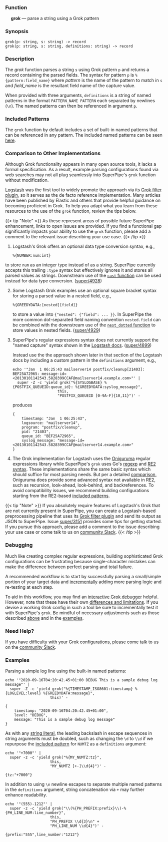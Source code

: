 ### Function

&emsp; **grok** &mdash; parse a string using a Grok pattern

### Synopsis

```
grok(p: string, s: string) -> record
grok(p: string, s: string, definitions: string) -> record
```

### Description

The _grok_ function parses a string `s` using Grok pattern `p` and returns
a record containing the parsed fields. The syntax for pattern `p`
is `%{pattern:field_name}` where _pattern_ is the name of the pattern
to match in `s` and _field_name_ is the resultant field name of the capture
value.

When provided with three arguments, `definitions` is a string
of named patterns in the format `PATTERN_NAME PATTERN` each separated by
newlines (`\n`). The named patterns can then be referenced in argument `p`.

### Included Patterns

The `grok` function by default includes a set of built-in named patterns
that can be referenced in any pattern. The included named patterns can be seen
[here](https://raw.githubusercontent.com/brimdata/super/main/pkg/grok/base.go).

### Comparison to Other Implementations

Although Grok functionality appears in many open source tools, it lacks a
formal specification. As a result, example parsing configurations found via
web searches may not all plug seamlessly into SuperPipe's `grok` function without
modification.

[Logstash](https://www.elastic.co/logstash) was the first tool to widely
promote the approach via its
[Grok filter plugin](https://www.elastic.co/guide/en/logstash/current/plugins-filters-grok.html),
so it serves as the de facto reference implementation. Many articles have
been published by Elastic and others that provide helpful guidance on becoming
proficient in Grok. To help you adapt what you learn from these resources to
the use of the `grok` function, review the tips below.

{{< tip "Note" >}}
As these represent areas of possible future SuperPipe enhancement, links to open
issues are provided. If you find a functional gap significantly impacts your
ability to use the `grok` function, please add a comment to the relevant
issue describing your use case.
{{< /tip >}}

1. Logstash's Grok offers an optional data type conversion syntax,
   e.g.,
   ```
   %{NUMBER:num:int}
   ```
  to store `num` as an integer type instead of as a
  string. SuperPipe currently accepts this trailing `:type` syntax but effectively
  ignores it and stores all parsed values as strings. Downstream use of the
  [`cast` function](cast.md) can be used instead for data type conversion.
  ([super/4928](https://github.com/brimdata/super/issues/4928))

2. Some Logstash Grok examples use an optional square bracket syntax for
   storing a parsed value in a nested field, e.g.,
   ```
   %{GREEDYDATA:[nested][field]}
   ```
   to store a value into `{"nested": {"field": ... }}`. In SuperPipe the more common
   dot-separated field naming convention `nested.field` can be combined
   with the downstream use of the [`nest_dotted` function](nest_dotted.md) to
   store values in nested fields.
   ([super/4929](https://github.com/brimdata/super/issues/4929))

3. SuperPipe's regular expressions syntax does not currently support the
   "named capture" syntax shown in the
   [Logstash docs](https://www.elastic.co/guide/en/logstash/current/plugins-filters-grok.html#_custom_patterns).
   ([super/4899](https://github.com/brimdata/super/issues/4899))

   Instead use the the approach shown later in that section of the Logstash
   docs by including a custom pattern in the `definitions` argument, e.g.,

   ```mdtest-command
   echo '"Jan  1 06:25:43 mailserver14 postfix/cleanup[21403]: BEF25A72965: message-id=<20130101142543.5828399CCAF@mailserver14.example.com>"' |
     super -Z -c 'yield grok("%{SYSLOGBASE} %{POSTFIX_QUEUEID:queue_id}: %{GREEDYDATA:syslog_message}",
                       this,
                       "POSTFIX_QUEUEID [0-9A-F]{10,11}")' -
   ```

   produces

   ```mdtest-output
   {
       timestamp: "Jan  1 06:25:43",
       logsource: "mailserver14",
       program: "postfix/cleanup",
       pid: "21403",
       queue_id: "BEF25A72965",
       syslog_message: "message-id=<20130101142543.5828399CCAF@mailserver14.example.com>"
   }
   ```

4. The Grok implementation for Logstash uses the
   [Oniguruma](https://github.com/kkos/oniguruma) regular expressions library
   while SuperPipe's `grok` uses Go's [regexp](https://pkg.go.dev/regexp) and
   [RE2 syntax](https://github.com/google/re2/wiki/Syntax). These
   implementations share the same basic syntax which should suffice for most
   parsing needs. But per a detailed
   [comparison](https://en.wikipedia.org/wiki/Comparison_of_regular_expression_engines),
   Oniguruma does provide some advanced syntax not available in RE2,
   such as recursion, look-ahead, look-behind, and backreferences. To
   avoid compatibility issues, we recommend building configurations starting
   from the RE2-based [included patterns](#included-patterns).

{{< tip "Note" >}}
If you absolutely require features of Logstash's Grok that are not currently
present in SuperPipe, you can create a Logstash-based preprocessing
pipeline that uses its
[Grok filter plugin](https://www.elastic.co/guide/en/logstash/current/plugins-filters-grok.html)
and send its output as JSON to SuperPipe. Issue
[super/3151](https://github.com/brimdata/super/issues/3151) provides some tips for
getting started. If you pursue this approach, please add a comment to the
issue describing your use case or come talk to us on
[community Slack](https://www.brimdata.io/join-slack/).
{{< /tip >}}

### Debugging

Much like creating complex regular expressions, building sophisticated Grok
configurations can be frustrating because single-character mistakes can make
the difference between perfect parsing and total failure.

A recommended workflow is to start by successfully parsing a small/simple
portion of your target data and
[incrementally](https://www.elastic.co/blog/slow-and-steady-how-to-build-custom-grok-patterns-incrementally)
adding more parsing logic and re-testing at each step.

To aid in this workflow, you may find an
[interactive Grok debugger](https://grokdebugger.com/) helpful. However, note
that these have their own
[differences and limitations](https://github.com/cjslack/grok-debugger).
If you devise a working Grok config in such a tool be sure to incrementally
test it with SuperPipe's `grok`. Be mindful of necessary adjustments such as those
described [above](#comparison-to-other-implementations) and in the [examples](#examples).

### Need Help?

If you have difficulty with your Grok configurations, please come talk to us
on the [community Slack](https://www.brimdata.io/join-slack/).

### Examples

Parsing a simple log line using the built-in named patterns:
```mdtest-command
echo '"2020-09-16T04:20:42.45+01:00 DEBUG This is a sample debug log message"' |
  super -Z -c 'yield grok("%{TIMESTAMP_ISO8601:timestamp} %{LOGLEVEL:level} %{GREEDYDATA:message}",
                    this)' -
```

```mdtest-output
{
    timestamp: "2020-09-16T04:20:42.45+01:00",
    level: "DEBUG",
    message: "This is a sample debug log message"
}
```

As with any [string literal](../expressions.md#literals), the
leading backslash in escape sequences in string arguments must be doubled,
such as changing the `\d` to `\\d` if we repurpose the
[included pattern](#included-patterns) for `NUMTZ` as a `definitions` argument:

```mdtest-command
echo '"+7000"' |
  super -z -c 'yield grok("%{MY_NUMTZ:tz}",
                    this,
                    "MY_NUMTZ [+-]\\d{4}")' -
```

```mdtest-output
{tz:"+7000"}
```

In addition to using `\n` newline escapes to separate multiple named patterns
in the `definitions` argument, string concatenation via `+` may further enhance
readability.

```mdtest-command
echo '"(555)-1212"' |
  super -z -c 'yield grok("\\(%{PH_PREFIX:prefix}\\)-%{PH_LINE_NUM:line_number}",
                    this,
                    "PH_PREFIX \\d{3}\n" +
                    "PH_LINE_NUM \\d{4}")' -
```

```mdtest-output
{prefix:"555",line_number:"1212"}
```
